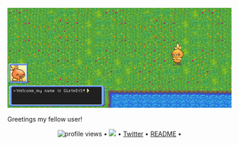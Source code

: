 [![69866072386986607238](https://github.com/GLeVeDiS/GLeVeDiS/blob/main/README_MD_GL.gif)](https://github.com/GLeVeDiS?tab=repositories)

Greetings my fellow user!



<p align="center">
  <img src="https://gpvc.arturio.dev/levonychus" alt="profile views"> •  
  <a href="https://twitter.com/intent/follow?screen_name=levonychus&tw_p=followbutton"><img src="https://img.shields.io/twitter/follow/levonychus?label=%40levonychus&style=social"></a>  •
  <a href="https://twitter.com/intent/follow?screen_name=levonychus&tw_p=followbutton">Twitter</a> •
  <a href="https://github.com/GLeVeDis/README">README</a> •
</p>
